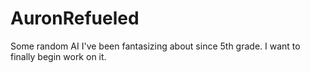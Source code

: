 # AuronRefueled
Some random AI I've been fantasizing about since 5th grade. I want to finally begin work on it.

